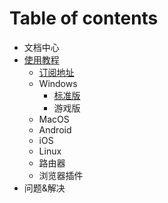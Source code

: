 # Table of contents

* 文档中心
* [使用教程](tutorial/README.md)
  * [订阅地址](tutorial/sub_link.md)
  * Windows
    * [标准版](tutorial/windows/std.md)
    * 游戏版
  * MacOS
  * Android
  * iOS
  * Linux
  * 路由器
  * 浏览器插件
* 问题&解决

